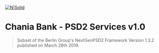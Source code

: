 [![N|Solid](https://www.chaniabank.gr/images/logo.jpg)](https://developer.chaniabank.gr)
# Chania Bank - PSD2 Services v1.0
> Subset of the Berlin Group's NextGenPSD2 Framework Version 1.3.2 published on March 28th 2019.
